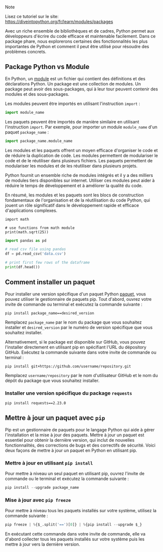 > [!NOTE]
> Lisez ce tutoriel sur le site: https://diveintopython.org/fr/learn/modules/packages

Avec un riche ensemble de bibliothèques et de cadres, Python permet aux développeurs d'écrire du code efficace et maintenable facilement. Dans ce package phare, nous explorerons certaines des fonctionnalités les plus importantes de Python et comment il peut être utilisé pour résoudre des problèmes concrets.

## Package Python vs Module

En Python, un [module](https://docs.python.org/3/glossary.html#term-module) est un fichier qui contient des définitions et des déclarations Python. Un package est une collection de modules. Un package peut avoir des sous-packages, qui à leur tour peuvent contenir des modules et des sous-packages.

Les modules peuvent être importés en utilisant l'instruction `import` :

```python
import module_name
```

Les paquets peuvent être importés de manière similaire en utilisant l'instruction `import`. Par exemple, pour importer un module `module_name` d'un paquet `package_name` :

```python
import package_name.module_name
```

Les modules et les paquets offrent un moyen efficace d'organiser le code et de réduire la duplication de code. Les modules permettent de modulariser le code et de le réutiliser dans plusieurs fichiers. Les paquets permettent de modulariser les modules et de les réutiliser dans plusieurs projets.

Python fournit un ensemble riche de modules intégrés et il y a des milliers de modules tiers disponibles sur internet. Utiliser ces modules peut aider à réduire le temps de développement et à améliorer la qualité du code.

En résumé, les modules et les paquets sont les blocs de construction fondamentaux de l'organisation et de la réutilisation du code Python, qui jouent un rôle significatif dans le développement rapide et efficace d'applications complexes.

```python3
import math

# use functions from math module
print(math.sqrt(25))
```

```python
import pandas as pd

# read csv file using pandas
df = pd.read_csv('data.csv')

# print first few rows of the dataframe
print(df.head())
```

## Comment installer un paquet

Pour installer une version spécifique d'un paquet Python [paquet](https://docs.python.org/3/glossary.html#term-package), vous pouvez utiliser le gestionnaire de paquets pip. Tout d'abord, ouvrez votre invite de commande ou terminal et exécutez la commande suivante :

```shell
pip install package_name==desired_version
```

Remplacez `package_name` par le nom du package que vous souhaitez installer et `desired_version` par le numéro de version spécifique que vous souhaitez installer.

Alternativement, si le package est disponible sur GitHub, vous pouvez l'installer directement en utilisant pip en spécifiant l'URL du dépository GitHub. Exécutez la commande suivante dans votre invite de commande ou terminal :

```shell
pip install git+https://github.com/username/repository.git
```

Remplacez `username/repository` par le nom d'utilisateur GitHub et le nom du dépôt du package que vous souhaitez installer.

### Installer une version spécifique du package `requests`

```shell
pip install requests==2.23.0
```

## Mettre à jour un paquet avec `pip`

Pip est un gestionnaire de paquets pour le langage Python qui aide à gérer l'installation et la mise à jour des paquets. Mettre à jour un paquet est essentiel pour obtenir la dernière version, qui inclut de nouvelles fonctionnalités, des corrections de bugs et des correctifs de sécurité. Voici deux façons de mettre à jour un paquet en Python en utilisant pip.

### Mettre à jour en utilisant `pip install`

Pour mettre à niveau un seul paquet en utilisant pip, ouvrez l'invite de commande ou le terminal et exécutez la commande suivante :

```python
pip install --upgrade package_name
```

### Mise à jour avec `pip freeze`

Pour mettre à niveau tous les paquets installés sur votre système, utilisez la commande suivante :

```python
pip freeze | %{$_.split('==')[0]} | %{pip install --upgrade $_}
```

En exécutant cette commande dans votre invite de commande, elle va d'abord collecter tous les paquets installés sur votre système puis les mettre à jour vers la dernière version.
